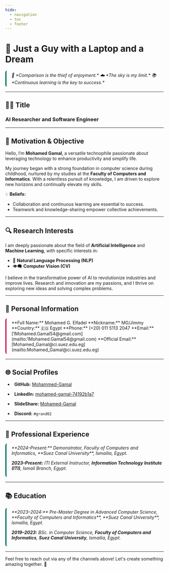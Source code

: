 ```yaml
---
hide:
  - navigation
  - toc
  - footer
---
```


<style>
.highlight-box,
.info {
    padding: 0.3rem 0rem 0.3rem 1rem;
    
    border-radius: 6px;
    margin-bottom: 1rem;
}

.highlight-box {
  border-left: 4px solid #00796b;
  font-style: italic;
}

.info {
  border-left: 4px solid #d81b60;
}

.icon {
    font-size: 1.5rem;
    margin-right: 0.5rem;
    color: #00796b;
}

.list-style {
    margin-top: 1rem;
    padding-left: 1.5rem;
}

.list-style li {
    line-height: 1.6;
}
</style>

# 🌟 Just a Guy with a Laptop and a Dream

<div class="highlight-box" markdown>
📜 *Comparison is the thief of enjoyment.*  
☁️ *The sky is my limit.*  
📚 *Continuous learning is the key to success.*
</div>

---

## 🧑‍💻 Title

### **AI Researcher and Software Engineer**

---

## 🌱 Motivation & Objective

Hello, I’m **Mohamed Gamal**, a versatile technophile passionate about leveraging technology to enhance productivity and simplify life.  

My journey began with a strong foundation in computer science during childhood, nurtured by my studies at the **Faculty of Computers and Informatics**. With a relentless pursuit of knowledge, I am driven to explore new horizons and continually elevate my skills.  

💡 **Beliefs:**  

- Collaboration and continuous learning are essential to success.  
- Teamwork and knowledge-sharing empower collective achievements.  

---

## 🔍 Research Interests

I am deeply passionate about the field of **Artificial Intelligence** and **Machine Learning**, with specific interests in:  

- 🧠 **Natural Language Processing (NLP)**  
- 👁️‍🗨️ **Computer Vision (CV)**  

I believe in the transformative power of AI to revolutionize industries and improve lives. Research and innovation are my passions, and I thrive on exploring new ideas and solving complex problems.

---

## 📇 Personal Information

<div class="info" markdown>
**Full Name:** Mohamed G. Elfadel
**Nickname:** MG/Jimmy
**Country:** 🇪🇬 Egypt  
**Phone:** (+20) 011 5113 2047
**Email:** [1Mohamed.Gamal54@gmail.com](mailto:1Mohamed.Gamal54@gmail.com)  
**Official Email:** [Mohamed_Gamal@ci.suez.edu.eg](mailto:Mohamed_Gamal@ci.suez.edu.eg)  
</div>

---

## 🌐 Social Profiles

- <i class="fab fa-github" style="margin-right: 5px;"></i> **GitHub:** [Mohammed-Gamal](https://github.com/Mohammed-Gamal)  

- <i class="fab fa-linkedin" style="margin-right: 5px;"></i> **LinkedIn:** [mohamed-gamal-74192b1a7](https://www.linkedin.com/in/mohamed-gamal-74192b1a7/)  

- <i class="fab fa-slideshare" style="margin-right: 5px;"></i> **SlideShare:** [Mohamed-Gamal](https://www.slideshare.net/1mohamedgamal54)

- <i class="fab fa-discord" style="margin-right: 5px;"></i> **Discord:** `#grand02`  

---

## 💼 Professional Experience

<div class="highlight-box" markdown>
**2024–Present:** Demonstrator, Faculty of Computers and Informatics, **Suez Canal University**, Ismailia, Egypt.

**2023–Present:** ITI External Instructor, **Information Technology Institute (ITI)**, Ismail Branch, Egypt.
</div>

---

## 📚 Education

<div class="highlight-box" markdown>
**2023–2024:** Pre-Master Degree in Advanced Computer Science, **Faculty of Computers and Informatics**, **Suez Canal University**, Ismailia, Egypt.

**2019–2023:** BSc. in Computer Science, **Faculty of Computers and Informatics**, **Suez Canal University**, Ismailia, Egypt.
</div>

---

Feel free to reach out via any of the channels above! Let's create something amazing together. 🌟
